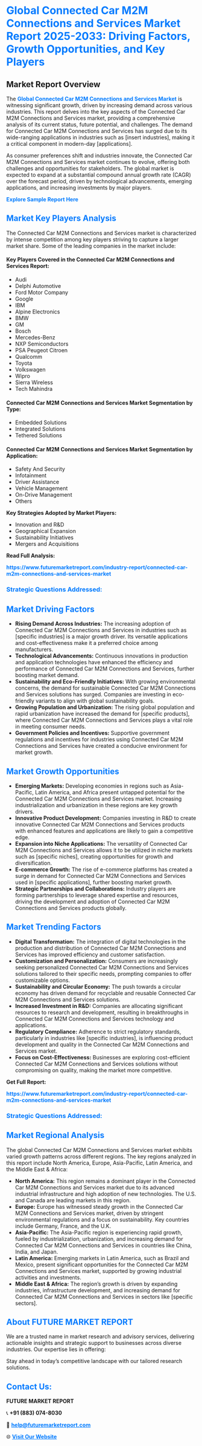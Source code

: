 <h1 style="color: #007BFF;">Global Connected Car M2M Connections and Services Market Report 2025-2033: Driving Factors, Growth Opportunities, and Key Players</h1>

<section id="overview">
<h2>Market Report Overview</h2>
<p>The <a href="https://www.futuremarketreport.com/industry-report/connected-car-m2m-connections-and-services-market" style="color: #007BFF; text-decoration: none;"><strong>Global Connected Car M2M Connections and Services Market</strong></a> is witnessing significant growth, driven by increasing demand across various industries. This report delves into the key aspects of the Connected Car M2M Connections and Services market, providing a comprehensive analysis of its current status, future potential, and challenges. The demand for Connected Car M2M Connections and Services has surged due to its wide-ranging applications in industries such as [insert industries], making it a critical component in modern-day [applications].</p>
<p>As consumer preferences shift and industries innovate, the Connected Car M2M Connections and Services market continues to evolve, offering both challenges and opportunities for stakeholders. The global market is expected to expand at a substantial compound annual growth rate (CAGR) over the forecast period, driven by technological advancements, emerging applications, and increasing investments by major players.</p>
</section>

<section id="overview">
<p><a href="https://www.futuremarketreport.com/request-sample/reportId=51161" style="color: #007BFF; text-decoration: none;"><strong>Explore Sample Report Here</strong></a></p>
</section>

<section id="key-players">
<h2 style="color: #007BFF;">Market Key Players Analysis</h2>
<p>The Connected Car M2M Connections and Services market is characterized by intense competition among key players striving to capture a larger market share. Some of the leading companies in the market include:</p>
<h4>Key Players Covered in the Connected Car M2M Connections and Services Report:</h4>
<ul><li>Audi</li><li>Delphi Automotive</li><li>Ford Motor Company</li><li>Google</li><li>IBM</li><li>Alpine Electronics</li><li>BMW</li><li>GM</li><li>Bosch</li><li>Mercedes-Benz</li><li>NXP Semiconductors</li><li>PSA Peugeot Citroen</li><li>Qualcomm</li><li>Toyota</li><li>Volkswagen</li><li>Wipro</li><li>Sierra Wireless</li><li>Tech Mahindra</li></ul>
<h4>Connected Car M2M Connections and Services Market Segmentation by Type:</h4>
<ul><li>Embedded Solutions</li><li>Integrated Solutions</li><li>Tethered Solutions</li></ul>

<h4>Connected Car M2M Connections and Services Market Segmentation by Application:</h4>
<ul><li>Safety And Security</li><li>Infotainment</li><li>Driver Assistance</li><li>Vehicle Management</li><li>On-Drive Management</li><li>Others</li></ul>
<p><strong>Key Strategies Adopted by Market Players:</strong></p>
<ul>
<li>Innovation and R&D</li>
<li>Geographical Expansion</li>
<li>Sustainability Initiatives</li>
<li>Mergers and Acquisitions</li>
</ul>
</section>

<section>
<p><strong>Read Full Analysis: </strong></p><a href="https://www.futuremarketreport.com/industry-report/connected-car-m2m-connections-and-services-market" style="color: #007BFF; text-decoration: none;"><strong>https://www.futuremarketreport.com/industry-report/connected-car-m2m-connections-and-services-market</strong></a>
<h3 style="color: #007BFF;">Strategic Questions Addressed:</h3>
</section>

<section id="driving-factors">
<h2 style="color: #007BFF;">Market Driving Factors</h2>
<ul>
<li><strong>Rising Demand Across Industries:</strong> The increasing adoption of Connected Car M2M Connections and Services in industries such as [specific industries] is a major growth driver. Its versatile applications and cost-effectiveness make it a preferred choice among manufacturers.</li>
<li><strong>Technological Advancements:</strong> Continuous innovations in production and application technologies have enhanced the efficiency and performance of Connected Car M2M Connections and Services, further boosting market demand.</li>
<li><strong>Sustainability and Eco-Friendly Initiatives:</strong> With growing environmental concerns, the demand for sustainable Connected Car M2M Connections and Services solutions has surged. Companies are investing in eco-friendly variants to align with global sustainability goals.</li>
<li><strong>Growing Population and Urbanization:</strong> The rising global population and rapid urbanization have increased the demand for [specific products], where Connected Car M2M Connections and Services plays a vital role in meeting consumer needs.</li>
<li><strong>Government Policies and Incentives:</strong> Supportive government regulations and incentives for industries using Connected Car M2M Connections and Services have created a conducive environment for market growth.</li>
</ul>
</section>

<section id="growth-opportunities">
<h2 style="color: #007BFF;">Market Growth Opportunities</h2>
<ul>
<li><strong>Emerging Markets:</strong> Developing economies in regions such as Asia-Pacific, Latin America, and Africa present untapped potential for the Connected Car M2M Connections and Services market. Increasing industrialization and urbanization in these regions are key growth drivers.</li>
<li><strong>Innovative Product Development:</strong> Companies investing in R&D to create innovative Connected Car M2M Connections and Services products with enhanced features and applications are likely to gain a competitive edge.</li>
<li><strong>Expansion into Niche Applications:</strong> The versatility of Connected Car M2M Connections and Services allows it to be utilized in niche markets such as [specific niches], creating opportunities for growth and diversification.</li>
<li><strong>E-commerce Growth:</strong> The rise of e-commerce platforms has created a surge in demand for Connected Car M2M Connections and Services used in [specific applications], further boosting market growth.</li>
<li><strong>Strategic Partnerships and Collaborations:</strong> Industry players are forming partnerships to leverage shared expertise and resources, driving the development and adoption of Connected Car M2M Connections and Services products globally.</li>
</ul>
</section>

<section id="trending-factors">
<h2 style="color: #007BFF;">Market Trending Factors</h2>
<ul>
<li><strong>Digital Transformation:</strong> The integration of digital technologies in the production and distribution of Connected Car M2M Connections and Services has improved efficiency and customer satisfaction.</li>
<li><strong>Customization and Personalization:</strong> Consumers are increasingly seeking personalized Connected Car M2M Connections and Services solutions tailored to their specific needs, prompting companies to offer customizable options.</li>
<li><strong>Sustainability and Circular Economy:</strong> The push towards a circular economy has driven demand for recyclable and reusable Connected Car M2M Connections and Services solutions.</li>
<li><strong>Increased Investment in R&D:</strong> Companies are allocating significant resources to research and development, resulting in breakthroughs in Connected Car M2M Connections and Services technology and applications.</li>
<li><strong>Regulatory Compliance:</strong> Adherence to strict regulatory standards, particularly in industries like [specific industries], is influencing product development and quality in the Connected Car M2M Connections and Services market.</li>
<li><strong>Focus on Cost-Effectiveness:</strong> Businesses are exploring cost-efficient Connected Car M2M Connections and Services solutions without compromising on quality, making the market more competitive.</li>
</ul>
</section>

<section>
<p><strong>Get Full Report: </strong></p><a href="https://www.futuremarketreport.com/industry-report/connected-car-m2m-connections-and-services-market" style="color: #007BFF; text-decoration: none;"><strong>https://www.futuremarketreport.com/industry-report/connected-car-m2m-connections-and-services-market</strong></a>
<h3 style="color: #007BFF;">Strategic Questions Addressed:</h3>
</section>


<section id="regional-analysis">
<h2 style="color: #007BFF;">Market Regional Analysis</h2>
<p>The global Connected Car M2M Connections and Services market exhibits varied growth patterns across different regions. The key regions analyzed in this report include North America, Europe, Asia-Pacific, Latin America, and the Middle East & Africa:</p>
<ul>
<li><strong>North America:</strong> This region remains a dominant player in the Connected Car M2M Connections and Services market due to its advanced industrial infrastructure and high adoption of new technologies. The U.S. and Canada are leading markets in this region.</li>
<li><strong>Europe:</strong> Europe has witnessed steady growth in the Connected Car M2M Connections and Services market, driven by stringent environmental regulations and a focus on sustainability. Key countries include Germany, France, and the U.K.</li>
<li><strong>Asia-Pacific:</strong> The Asia-Pacific region is experiencing rapid growth, fueled by industrialization, urbanization, and increasing demand for Connected Car M2M Connections and Services in countries like China, India, and Japan.</li>
<li><strong>Latin America:</strong> Emerging markets in Latin America, such as Brazil and Mexico, present significant opportunities for the Connected Car M2M Connections and Services market, supported by growing industrial activities and investments.</li>
<li><strong>Middle East & Africa:</strong> The region’s growth is driven by expanding industries, infrastructure development, and increasing demand for Connected Car M2M Connections and Services in sectors like [specific sectors].</li>
</ul>
</section>

<footer>
<h2 style="color: #007BFF;">About FUTURE MARKET REPORT</h2>
<p>We are a trusted name in market research and advisory services, delivering actionable insights and strategic support to businesses across diverse industries. Our expertise lies in offering:</p>

<p>Stay ahead in today’s competitive landscape with our tailored research solutions.</p>

<h2 style="color: #007BFF;">Contact Us:</h2>
<p><strong>FUTURE MARKET REPORT</strong></p>
<p>📞 <strong>+91 (883) 074-8030</strong></p>
<p>📧 <strong><a href="mailto:help@futuremarketreport.com" style="color: #007BFF;">help@futuremarketreport.com</a></strong></p>
<p>🌐 <strong><a href="https://www.futuremarketreport.com/" style="color: #007BFF;">Visit Our Website</a></strong></p>
</footer>